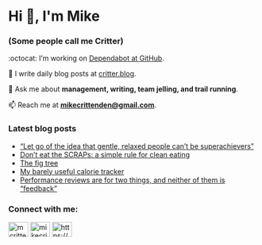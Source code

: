 # Hi 👋, I'm Mike
### (Some people call me Critter)

:octocat: I’m working on [Dependabot at GitHub](https://github.com/features/security).

📝 I write daily blog posts at [critter.blog](https://critter.blog).

💬 Ask me about **management, writing, team jelling, and trail running**.

📫 Reach me at **mikecrittenden@gmail.com**.

### Latest blog posts
<!-- BLOG-POST-LIST:START -->
- [“Let go of the idea that gentle, relaxed people can’t be superachievers”](https://critter.blog/2025/02/03/let-go-of-the-idea-that-gentle-relaxed-people-cant-be-superachievers/)
- [Don’t eat the SCRAPs: a simple rule for clean eating](https://critter.blog/2025/01/03/dont-eat-the-scraps-a-simple-rule-for-clean-eating/)
- [The fig tree](https://critter.blog/2025/01/02/the-fig-tree/)
- [My barely useful calorie tracker](https://critter.blog/2024/12/02/my-barely-useful-calorie-tracker/)
- [Performance reviews are for two things, and neither of them is “feedback”](https://critter.blog/2024/10/23/performance-reviews-are-for-two-things-and-neither-of-them-is-feedback/)
<!-- BLOG-POST-LIST:END -->

<h3 align="left">Connect with me:</h3>
<p align="left">
<a href="https://twitter.com/mcrittenden" target="blank"><img align="center" src="https://raw.githubusercontent.com/rahuldkjain/github-profile-readme-generator/master/src/images/icons/Social/twitter.svg" alt="mcrittenden" height="30" width="40" /></a>
<a href="https://linkedin.com/in/mikecrittenden" target="blank"><img align="center" src="https://raw.githubusercontent.com/rahuldkjain/github-profile-readme-generator/master/src/images/icons/Social/linked-in-alt.svg" alt="mikecrittenden" height="30" width="40" /></a>
<a href="https://critter.blog/feed/" target="blank"><img align="center" src="https://raw.githubusercontent.com/rahuldkjain/github-profile-readme-generator/master/src/images/icons/Social/rss.svg" alt="https://critter.blog/feed/" height="30" width="40" /></a>
</p>
